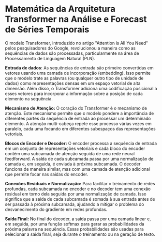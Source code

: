 # Matemática da Arquitetura Transformer na Análise e Forecast de Séries Temporais

O modelo Transformer, introduzido no artigo "Attention is All You Need" pelos pesquisadores do Google, revolucionou a maneira como as sequências de dados são processadas, particularmente na área de Processamento de Linguagem Natural (PLN).

**Entrada de dados:** As sequências de entrada são primeiro convertidas em vetores usando uma camada de incorporação (embedding). Isso permite que o modelo trate as palavras (ou qualquer outro tipo de unidade de dados) como representações densas em um espaço vetorial de alta dimensão. Além disso, o Transformer adiciona uma codificação posicional a esses vetores para incorporar a informação sobre a posição de cada elemento na sequência.

**Mecanismo de Atenção:** O coração do Transformer é o mecanismo de atenção. Este mecanismo permite que o modelo pondere a importância de diferentes partes da sequência de entrada ao processar um determinado elemento. A atenção multi-cabeça repete esse processo várias vezes em paralelo, cada uma focando em diferentes subespaços das representações vetoriais.

**Blocos de Encoder e Decoder:** O encoder processa a sequência de entrada em um conjunto de representações vetoriais e cada bloco do encoder contém uma subcamada de atenção seguida de uma rede neural feedforward. A saída de cada subcamada passa por uma normalização de camada e, em seguida, é enviada à próxima subcamada. O decoder funciona de maneira similar, mas com uma camada de atenção adicional que permite focar nas saídas do encoder.

**Conexões Residuais e Normalização:** Para facilitar o treinamento de redes profundas, cada subcamada no encoder e no decoder tem uma conexão residual em torno dela seguida por uma normalização de camada. Isso significa que a saída de cada subcamada é somada à sua entrada antes de ser passada à próxima subcamada, ajudando a mitigar o problema do desvanecimento do gradiente em redes profundas.

**Saída Final:** No final do decoder, a saída passa por uma camada linear e, em seguida, por uma função softmax para gerar as probabilidades da próxima palavra na sequência. Essas probabilidades são usadas para selecionar a saída final, seja durante o treinamento ou na geração de texto.
